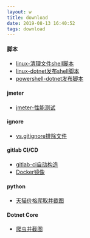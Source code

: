 ```yaml
---
layout: w
title: download
date: 2019-08-13 16:40:52
tags: download
---
```

#### 脚本
- [linux-清理文件shell脚本](/download/clear.sh)  
- [linux-dotnet发布shell脚本](/download/webapi_bak.sh)  
- [powershell-dotnet发布脚本](/download/webapi_publish_60.ps1)

<!--more-->
#### jmeter  
- [jmeter-性能测试](/download/webapi.jmx)
#### ignore
- [vs.gitignore排除文件](/download/.gitignore)

#### gitlab CI/CD
- [gitlab-ci自动构造](/download/gitlab-ci.yml)
- [Docker镜像](/download/Dockerfile)

#### python
- [天猫价格爬取并截图](/download/天猫爬虫并截图(python).7z)

#### Dotnet Core
- [爬虫并截图](/download/CSharp版爬虫并截图.7z)